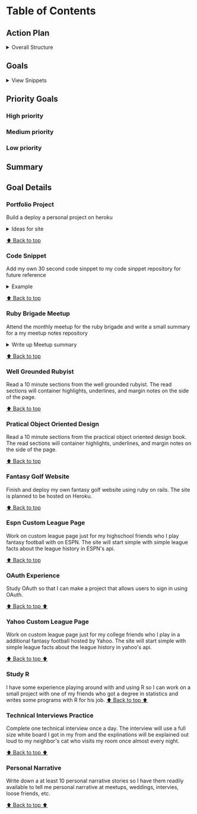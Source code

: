 # Table of Contents

## Action Plan
<details>
<summary>Overall Structure</summary>

* List things I can do
* Pick top 3 or 5 items and identify why they are priorities.
* Group your list into high, medium and low priority.
* Rate each item on a scale of 1 to 10.
* Summarize in a single paragraph.
</details>

## Goals
<details>
<summary>View Snippets</summary>
 
* [`Deploy portfolio project on Heroku.`](#portfolio-project)
* [`Make a 30 second code snippet`](#code-snippet)
* [`Attend a monthly meetup of ruby-brigade`](#ruby-brigade-meetup)
* [`Read a section of a chapter in The Well Grounded Rubyist`](#well-grounded-rubyist)
* [`Read a section of a chapter in Practical Object-Oriented Design in Ruby by Santi Metz`](#pratical-object-oriented-design)
* [`Work on Fantasy golf website`](#fantasy-golf-website)
* [`Make a custom league page for my highschool friends' fantasy football league`](#espn-custom-league-page)
* [`Gain additional OAuth experience`](#oauth-experience)
* [`Make a custom league page for my college friends fantast football league`](#yahoo-custom-league-page)
* [`Study to become proficient in R`](#study-r)
* [`Practice Technical Interviews`](#technical-interviews-practice)
* [`Conintue to work on my personal narrative`](#personal-narrative)
</details>

## Priority Goals


### High priority

### Medium priority
### Low priority

## Summary

## Goal Details
### Portfolio Project
Build a deploy a personal project on heroku
<details>
<summary>Ideas for site</summary>
 * Add resume with an about me page
 * Link Github
 * Link My LinkedIn page
 * Link personal websites that are hosted 
</details>

[⬆ Back to top](#table-of-contents)

### Code Snippet
Add my own 30 second code sinppet to my code sinppet repository for future reference
<details>
<summary>Example</summary>

```
Javascript -> Take a specific player out an array of listed players
players = ["nick","Joe","Erin"...]
draftPlayer(player,i) {
     this.players.splice(i,1)
     this.undraftedPlayers.push(player)
   }
```
</details>

[⬆ Back to top](#table-of-contents)

### Ruby Brigade Meetup
Attend the monthly meetup for the ruby brigade and write a small summary for a my meetup notes repository
<details>
<summary>Write up Meetup summary</summary>
 * State when are where it is
 * List overall events
 * List speakeres
 * give an interesting fact learn

</details>

[⬆ Back to top](#table-of-contents)

### Well Grounded Rubyist
Read a 10 minute sections from the well grounded rubyist. The read sections will container highlights, underlines, and margin notes on the side of the page. 

[⬆ Back to top](#table-of-contents)

### Pratical Object Oriented Design
Read a 10 minute sections from the practical object oriented design book. The read sections will container highlights, underlines, and margin notes on the side of the page. 

</details>

[⬆ Back to top](#table-of-contents)

### Fantasy Golf Website
Finish and deploy my own fantasy golf website using ruby on rails. The site is planned to be hosted on Heroku.

[⬆ Back to top](#table-of-contents)

### Espn Custom League Page
Work on custom league page just for my highschool friends who I play fantasy football with on ESPN. The site will start simple with simple league facts about the league history in ESPN's api. 

[⬆ Back to top](#table-of-contents)

### OAuth Experience
Study OAuth so that I can make a project that allows users to sign in using OAuth. 

[⬆ Back to top ⬆](#table-of-contents)

### Yahoo Custom League Page
Work on custom league page just for my college friends who I play in a additional fantasy football hosted by Yahoo.  The site will start simple with simple league facts about the league history in yahoo's api. 

[⬆ Back to top ⬆](#table-of-contents)

### Study R
I have some experience playing around with and using R so I can work on a small project with one of my friends who got a degree in statistics and writes some programs with R for his job. 
[⬆ Back to top ⬆](#table-of-contents)

### Technical Interviews Practice
Complete one technical interview once a day. The interview will use a full size white board I got in my from and the explinations will be explained out loud to my neighbor's cat who visits my room once almost every night. 

</details>

[⬆ Back to top ⬆](#table-of-contents)

### Personal Narrative
Write down a at least 10 personal narrative stories so I have them readily available to tell me personal narrative at meetups, weddings, intervies, loose friends, etc. 

[⬆ Back to top ⬆](#table-of-contents)


